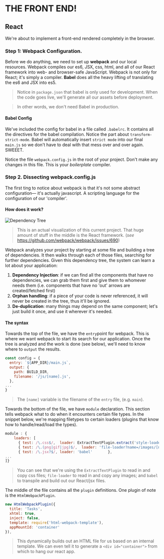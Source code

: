 # THE FRONT END!
## React

We're about to implement a front-end rendered completely in the browser.

### Step 1: Webpack Configuration.
Before we do anything, we need to set up **webpack** and our local resources. Webpack compiles our es6, JSX, css, html, and all of our React framework into web- and browser-safe JavaScript. Webpack is not only for React; it's simply a compiler. **Babel** does all the heavy lifting of translating the es6 and JSX into es5.
> Notice in `package.json` that babel is only used for development. When the code goes live, we'll generate all our assets before deployment. 

> In other words, we don't need Babel in production.

#### Babel Config
We've included the config for babel in a file called `.babelrc`. It contains all the directives for the babel compilation. Notice the part about `transform-strict-mode`. Babel will automatically insert `strict mode` into our final `main.js` so we don't have to deal with that mess over and over again. SWEEET.

Notice the file `webpack.config.js` in the root of your project. Don't make any changes in this file. This is your _boilerplate_ compiler. 

### Step 2. Dissecting webpack.config.js

The first ting to notice about webpack is that it's not some abstract configuration— it's actually javascript. A scripting language for the configuration of our 'compiler'.

#### How does it work?
![Dependency Tree](https://cloud.githubusercontent.com/assets/1918677/17348553/e434117e-58e4-11e6-988d-f99c385d1030.png)
> This is an actual visualization of this current project. That huge amount of stuff in the middle is the React framework.
> (_see_ https://github.com/webpack/webpack/issues/690)

Webpack analyzes your project by starting at some file and building a tree of dependencies. It then walks through each of those files, searching for further dependencies. Given this dependency tree, the system can learn a lot about your application:

  1. **Dependency Injection**: if we can find all the components that have no dependencies, we can grab them first and give them to whomever needs them (i.e. components that have no 'out' arrows are created/fetched first)
  2. **Orphan handling**: if a piece of your code is never referenced, it will never be created in the tree, thus it'll be ignored.
  3. **De-duplication**: many things may depend on the same component; let's just build it once, and use it wherever it's needed.

#### The syntax

Towards the top of the file, we have the `entry`point for webpack. This is where we want webpack to start its search for our application. Once the tree is analyzed and the work is done (see below), we'll need to know where to `output` the results. 

```javascript
const config = {
  entry: `${APP_DIR}/main.js`,
  output: {
    path: BUILD_DIR,
    filename: '/js/[name].js',
  },
...
}
```
> The `[name]` variable is the filename of the `entry` file, (e.g. `main`).


Towards the bottom of the file, we have `module` declaration. This section tells webpack what to do when it encounters certain file types. In the snippet below, we're mapping filetypes to certain loaders (plugins that know how to handle/read/load the types).

```javascript
module : {
    loaders: [
      { test: /\.css$/,  loader: ExtractTextPlugin.extract('style-loader', 'css-loader') },
      { test: /\.(png|gif|jpg)$/,  loader: 'file-loader?name=/images/[name].[ext]' },
      { test: /\.jsx?$/, loader: 'babel'       }, 
...
]}
```
> You can see that we're using the `ExtractTextPlugin` to read in and copy css files; `file-loader` to read in and copy any images; and `babel` to transpile and build out our React/jsx files.

The middle of the file contains all the `plugin` definitions. One plugin of note is the `HtmlWebpackPlugin`. 

```javascript
new HtmlWebpackPlugin({
  title: 'Tasks',
  xhtml: true,
  inject: false,
  template: require('html-webpack-template'),
  appMountId: 'container'
}),
```
>This dynamically builds out an HTML file for us based on an internal template. We can even tell it to generate a `<div id="container">` from which to hang our react app.

